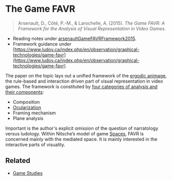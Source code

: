 # The Game FAVR
> Arsenault, D., Côté, P.-M., & Larochelle, A. (2015). _The Game FAVR: A Framework for the Analysis of Visual Representation in Video Games_.

- Reading notes under [arsenaultGameFAVRFramework2015](literature/arsenaultGameFAVRFramework2015.md).
- Framework guidance under [https://www.ludov.ca/index.php/en/observation/graphical-technologies/game-favr](https://www.ludov.ca/index.php/en/observation/graphical-technologies/game-favr)

The paper on the topic lays out a unified framework of the [ergodic animage](notes/Ergodic%20Animage.md), the rule-based and interaction driven part of visual representation in video games. The framework is constituted by [four categories of analysis and their components](literature/arsenaultGameFAVRFramework2015.md#The%20Game%20FAVR):

- Composition
- [Ocularization](notes/Ocularization.md)
- Framing mechanism
- Plane analysis

Important is the author's explicit omission of the question of narratology versus ludology. Within Nitsche’s model of game [Spaces](notes/Spaces.md), FAVR is concerned mainly with the mediated space. It is mainly interested in the interactive parts of visuality.

## Related
- [Game Studies](notes/Game%20Studies.md)